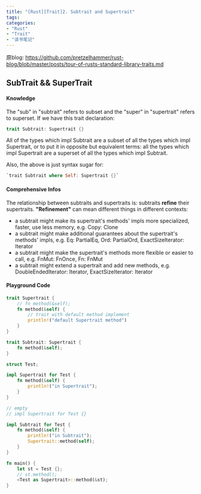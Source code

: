```yaml
---
title: "[Rust][Trait]2. Subtrait and Supertrait"
tags: 
categories: 
- "Rust"
- "Trait"
- "读书笔记"
---
```


原blog: https://github.com/pretzelhammer/rust-blog/blob/master/posts/tour-of-rusts-standard-library-traits.md
## SubTrait && SuperTrait
#### Knowledge
The "sub" in "subtrait" refers to subset and the "super" in "supertrait" refers to superset. If we have this trait declaration:

``` Rust
trait Subtrait: Supertrait {}
```

All of the types which impl Subtrait are a subset of all the types which impl Supertrait, or to put it in opposite but equivalent terms: all the types which impl Supertrait are a superset of all the types which impl Subtrait.

Also, the above is just syntax sugar for:

``` Rust
`trait Subtrait where Self: Supertrait {}`
```

#### Comprehensive Infos
The relationship between subtraits and supertraits is: subtraits **refine** their supertraits.
**"Refinement"** can mean different things in different contexts:

* a subtrait might make its supertrait's methods' impls more specialized, faster, use less memory, e.g. Copy: Clone
* a subtrait might make additional guarantees about the supertrait's methods' impls, e.g. Eq: PartialEq, Ord: PartialOrd, ExactSizeIterator: Iterator
* a subtrait might make the supertrait's methods more flexible or easier to call, e.g. FnMut: FnOnce, Fn: FnMut
* a subtrait might extend a supertrait and add new methods, e.g. DoubleEndedIterator: Iterator, ExactSizeIterator: Iterator

#### Playground Code
``` Rust
trait Supertrait {
    // fn method(&self);
    fn method(&self) {
        // trait with default method implement
        println!("default Supertrait method")
    }
}

trait Subtrait: Supertrait {
    fn method(&self);
}

struct Test;

impl Supertrait for Test {
    fn method(&self) {
        println!("in Supertrait");
    }
}

// empty
// impl Supertrait for Test {}

impl Subtrait for Test {
    fn method(&self) {
        println!("in Subtrait");
        Supertrait::method(self);
    }
}

fn main() {
    let st = Test {};
    // st.method();
    <Test as Supertrait>::method(&st);
}
```